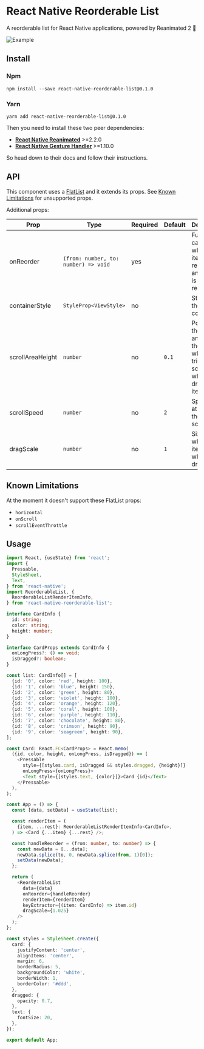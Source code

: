 # React Native Reorderable List

A reorderable list for React Native applications, powered by Reanimated 2 🚀

![Example](https://media.giphy.com/media/EVQOjtGx61QS8s9Y0z/giphy.gif)

## Install

### Npm

 ```
 npm install --save react-native-reorderable-list@0.1.0
 ```

### Yarn

 ```
 yarn add react-native-reorderable-list@0.1.0
 ```

Then you need to install these two peer dependencies:

  - [**React Native Reanimated**](https://docs.swmansion.com/react-native-reanimated/docs/fundamentals/installation) >=2.2.0
  - [**React Native Gesture Handler**](https://docs.swmansion.com/react-native-gesture-handler/docs/#installation) >=1.10.0

So head down to their docs and follow their instructions.

## API

This component uses a [FlatList](https://reactnative.dev/docs/flatlist) and it extends its props. See [Known Limitations](#known-limitations) for unsupported props.

Additional props:

| Prop                      | Type                                  | Required   | Default   | Description                                           |
|---------------------------|---------------------------------------|------------|-----------|-------------------------------------------------------|
| onReorder                 | `(from: number, to: number) => void`  | yes        |           | Function called when an item is released and the list is reordered. |
| containerStyle            | `StyleProp<ViewStyle>`                | no         |           | Style for the FlatList container.                     |
| scrollAreaHeight          | `number`                              | no         | `0.1`     | Portion on the bottom and top of the list which triggers scrolling when dragging an item. |
| scrollSpeed               | `number`                              | no         | `2`       | Speed ratio at which the list scrolls.                |
| dragScale                 | `number`                              | no         | `1`       | Size ratio to which an item scales when dragged.      |

## Known Limitations

At the moment it doesn't support these FlatList props:

  - ```horizontal```
  - ```onScroll```
  - ```scrollEventThrottle```

## Usage

```typescript
import React, {useState} from 'react';
import {
  Pressable,
  StyleSheet,
  Text,
} from 'react-native';
import ReorderableList, {
  ReorderableListRenderItemInfo,
} from 'react-native-reorderable-list';

interface CardInfo {
  id: string;
  color: string;
  height: number;
}

interface CardProps extends CardInfo {
  onLongPress?: () => void;
  isDragged?: boolean;
}

const list: CardInfo[] = [
  {id: '0', color: 'red', height: 100},
  {id: '1', color: 'blue', height: 150},
  {id: '2', color: 'green', height: 80},
  {id: '3', color: 'violet', height: 100},
  {id: '4', color: 'orange', height: 120},
  {id: '5', color: 'coral', height: 100},
  {id: '6', color: 'purple', height: 110},
  {id: '7', color: 'chocolate', height: 80},
  {id: '8', color: 'crimson', height: 90},
  {id: '9', color: 'seagreen', height: 90},
];

const Card: React.FC<CardProps> = React.memo(
  ({id, color, height, onLongPress, isDragged}) => (
    <Pressable
      style={[styles.card, isDragged && styles.dragged, {height}]}
      onLongPress={onLongPress}>
      <Text style={[styles.text, {color}]}>Card {id}</Text>
    </Pressable>
  ),
);

const App = () => {
  const [data, setData] = useState(list);

  const renderItem = (
    {item, ...rest}: ReorderableListRenderItemInfo<CardInfo>,
  ) => <Card {...item} {...rest} />;

  const handleReorder = (from: number, to: number) => {
    const newData = [...data];
    newData.splice(to, 0, newData.splice(from, 1)[0]);
    setData(newData);
  };

  return (
    <ReorderableList
      data={data}
      onReorder={handleReorder}
      renderItem={renderItem}
      keyExtractor={(item: CardInfo) => item.id}
      dragScale={1.025}
    />
  );
};

const styles = StyleSheet.create({
  card: {
    justifyContent: 'center',
    alignItems: 'center',
    margin: 6,
    borderRadius: 5,
    backgroundColor: 'white',
    borderWidth: 1,
    borderColor: '#ddd',
  },
  dragged: {
    opacity: 0.7,
  },
  text: {
    fontSize: 20,
  },
});

export default App;
```
